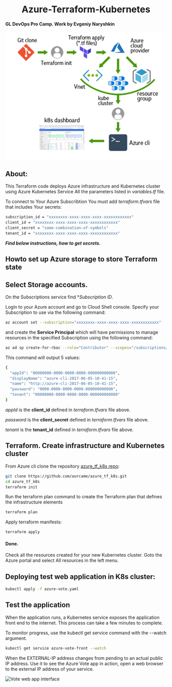 <h1 align="center"> Azure-Terraform-Kubernetes </h1>

#### GL DevOps Pro Camp. Work by Evgeniy Naryshkin

<img width="1024" alt="Azure Terraform Kubernetes principal Scheme" src="az-tf-k8s-scheme.jpg">

## About:

This Terraform code deploys Azure infrastructure and Kubernetes cluster using Azure Kubernetes Service
All the parameters listed in *variables.tf* file.

To connect to Your Azure Subscribtion You must add *terraform.tfvars* file that includes Your secrets:

```sh
subscription_id = "xxxxxxxx-xxxx-xxxx-xxxx-xxxxxxxxxxxx"
client_id = "xxxxxxxx-xxxx-xxxx-xxxx-xxxxxxxxxxxx"
client_secret = "some-combination-of-symbols"
tenant_id = "xxxxxxxx-xxxx-xxxx-xxxx-xxxxxxxxxxxx"
```

***Find below instructions, how to get secrets.***

## Howto set up Azure storage to store Terraform state
## Select Storage accounts.

On the Subscriptions service find **Subscription ID*.

Login to your Azure account and go to Cloud Shell console. Specify your Subscription to use via the following command:

```sh
az account set --subscription="xxxxxxxx-xxxx-xxxx-xxxx-xxxxxxxxxxxx"
```

and create the **Service Principal** which will have permissions to manage resources in the specified Subscription using the following command:
    
```sh
az ad sp create-for-rbac --role="Contributor" --scopes="/subscriptions/xxxxxxxx-xxxx-xxxx-xxxx-xxxxxxxxxxxx"
```

This command will output 5 values:

```sh
{
  "appId": "00000000-0000-0000-0000-000000000000",
  "displayName": "azure-cli-2017-06-05-10-41-15",
  "name": "http://azure-cli-2017-06-05-10-41-15",
  "password": "0000-0000-0000-0000-000000000000",
  "tenant": "00000000-0000-0000-0000-000000000000"
}
```

*appId* is the **client_id** defined in *terraform.tfvars* file above.

*password* is the **client_secret** defined in *terraform.tfvars* file above.

*tenant* is the **tenant_id** defined in *terraform.tfvars* file above.

## Terraform. Create infrastructure and Kubernetes cluster

From Azure cli clone the repository [azure_tf_k8s repo](https://github.com/aurcame/azure_tf_k8s):

```sh 
git clone https://github.com/aurcame/azure_tf_k8s.git
cd azure_tf_k8s
terraform init
```

Run the terraform plan command to create the Terraform plan that defines the infrastructure elements

```sh
terraform plan
```

Apply terraform manifests:

```sh
terraform apply
```

#### Done. 
Check all the resources created for your new Kubernetes cluster. Goto the Azure portal and select All resources in the left menu.

## Deploying test web application in K8s cluster:

```sh
kubectl apply -f azure-vote.yaml
```

## Test the application

When the application runs, a Kubernetes service exposes the application front end to the internet. This process can take a few minutes to complete.

To monitor progress, use the kubectl get service command with the --watch argument.

```sh
kubectl get service azure-vote-front --watch
```

When the EXTERNAL-IP address changes from pending to an actual public IP address. Use it to see the Azure Vote app in action, open a web browser to the external IP address of your service.

<img width="1024" alt="Vote web app interface" src="vote-app-interface.jpg">

